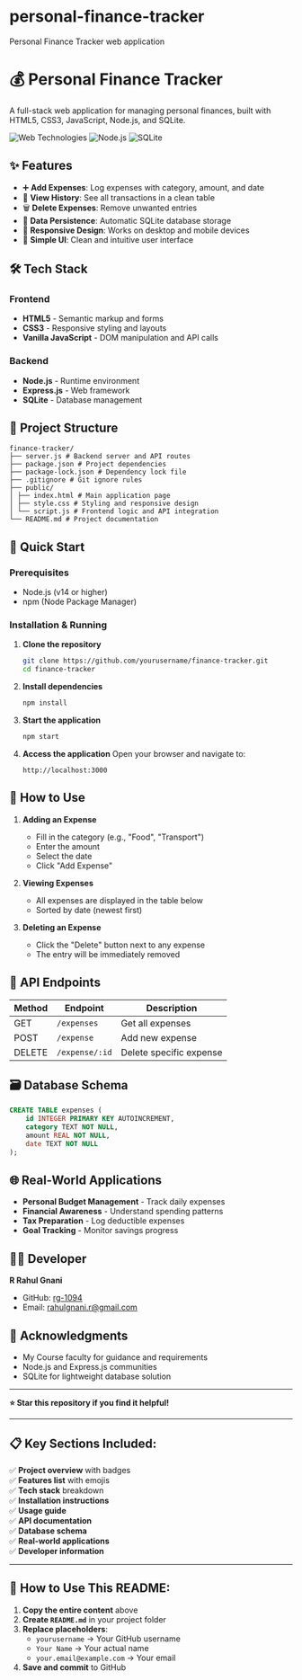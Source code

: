 # personal-finance-tracker
Personal Finance Tracker web application
# 💰 Personal Finance Tracker

A full-stack web application for managing personal finances, built with HTML5, CSS3, JavaScript, Node.js, and SQLite.

![Web Technologies](https://img.shields.io/badge/Web-Techologies-blue)
![Node.js](https://img.shields.io/badge/Node.js-Express-green)
![SQLite](https://img.shields.io/badge/Database-SQLite-lightgrey)

## ✨ Features

- ➕ **Add Expenses**: Log expenses with category, amount, and date
- 👀 **View History**: See all transactions in a clean table
- 🗑️ **Delete Expenses**: Remove unwanted entries
- 💾 **Data Persistence**: Automatic SQLite database storage
- 📱 **Responsive Design**: Works on desktop and mobile devices
- 🎯 **Simple UI**: Clean and intuitive user interface

## 🛠️ Tech Stack

### Frontend
- **HTML5** - Semantic markup and forms
- **CSS3** - Responsive styling and layouts
- **Vanilla JavaScript** - DOM manipulation and API calls

### Backend
- **Node.js** - Runtime environment
- **Express.js** - Web framework
- **SQLite** - Database management

## 📁 Project Structure

```
finance-tracker/
├── server.js # Backend server and API routes
├── package.json # Project dependencies
├── package-lock.json # Dependency lock file
├── .gitignore # Git ignore rules
├── public/
│ ├── index.html # Main application page
│ ├── style.css # Styling and responsive design
│ └── script.js # Frontend logic and API integration
└── README.md # Project documentation
```

## 🚀 Quick Start

### Prerequisites
- Node.js (v14 or higher)
- npm (Node Package Manager)

### Installation & Running

1. **Clone the repository**
   ```bash
   git clone https://github.com/yourusername/finance-tracker.git
   cd finance-tracker
   ```

2. **Install dependencies**
   ```bash
   npm install
   ```

3. **Start the application**
   ```bash
   npm start
   ```

4. **Access the application**
   Open your browser and navigate to:
   ```
   http://localhost:3000
   ```

## 📖 How to Use

1. **Adding an Expense**
   - Fill in the category (e.g., "Food", "Transport")
   - Enter the amount
   - Select the date
   - Click "Add Expense"

2. **Viewing Expenses**
   - All expenses are displayed in the table below
   - Sorted by date (newest first)

3. **Deleting an Expense**
   - Click the "Delete" button next to any expense
   - The entry will be immediately removed

## 🔧 API Endpoints

| Method | Endpoint | Description |
|--------|----------|-------------|
| GET | `/expenses` | Get all expenses |
| POST | `/expense` | Add new expense |
| DELETE | `/expense/:id` | Delete specific expense |

## 🗃️ Database Schema

```sql
CREATE TABLE expenses (
    id INTEGER PRIMARY KEY AUTOINCREMENT,
    category TEXT NOT NULL,
    amount REAL NOT NULL,
    date TEXT NOT NULL
);
```

## 🌐 Real-World Applications

- **Personal Budget Management** - Track daily expenses
- **Financial Awareness** - Understand spending patterns
- **Tax Preparation** - Log deductible expenses
- **Goal Tracking** - Monitor savings progress

## 👨‍💻 Developer

**R Rahul Gnani**  
- GitHub: [rg-1094](https://github.com/yourusername)
- Email: rahulgnani.r@gmail.com

## 🙏 Acknowledgments

- My Course faculty for guidance and requirements
- Node.js and Express.js communities
- SQLite for lightweight database solution

---

**⭐ Star this repository if you find it helpful!**

---

## **📋 Key Sections Included:**

✅ **Project overview** with badges  
✅ **Features list** with emojis  
✅ **Tech stack** breakdown  
✅ **Installation instructions**  
✅ **Usage guide**  
✅ **API documentation**   
✅ **Database schema**  
✅ **Real-world applications**  
✅ **Developer information**  

---

## **🎯 How to Use This README:**

1. **Copy the entire content** above
2. **Create `README.md`** in your project folder
3. **Replace placeholders**:
   - `yourusername` → Your GitHub username
   - `Your Name` → Your actual name
   - `your.email@example.com` → Your email
4. **Save and commit** to GitHub

